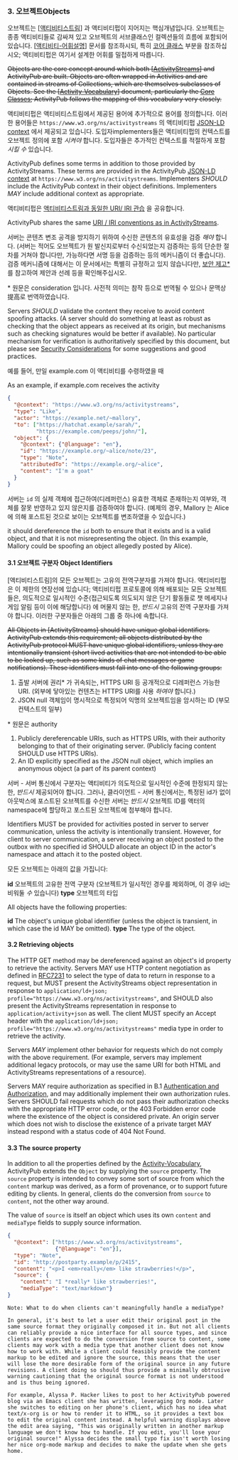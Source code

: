 ### 3. 오브젝트Objects

오브젝트는 [[액티비티스트림](https://www.w3.org/TR/activitypub/#bib-ActivityStreams)] 과 액티비티펍이 지어지는 핵심개념입니다. 오브젝트는 종종 액티비티들로 감싸져 있고 오브젝트의 서브클래스인 컬렉션들의 흐름에 포함되어 있습니다. [[액티비티-어휘설명](https://www.w3.org/TR/activitypub/#bib-Activity-Vocabulary)] 문서를 참조하시되, 특히 [코어 클래스](https://www.w3.org/TR/activitystreams-vocabulary/#types) 부분을 참조하십시오; 액티비티펍은 여기서 설계한 어휘를 밀접하게 따릅니다.

~~Objects are the core concept around which both [[ActivityStreams](https://www.w3.org/TR/activitypub/#bib-ActivityStreams)] and ActivityPub are built. Objects are often wrapped in Activities and are contained in streams of Collections, which are themselves subclasses of Objects. See the [[Activity-Vocabulary](https://www.w3.org/TR/activitypub/#bib-Activity-Vocabulary)] document, particularly the [Core Classes](https://www.w3.org/TR/activitystreams-vocabulary/#types); ActivityPub follows the mapping of this vocabulary very closely.~~

액티비티펍은 액티비티스트림에서 제공된 용어에 추가적으로 용어를 정의합니다. 이러한 용어들은 `https://www.w3.org/ns/activitystreams` 의 액티비티펍 [JSON-LD context](http://www.w3.org/TR/json-ld/#the-context) 에서 제공되고 있습니다. 도입자implementers들은 액티비티펍의 컨텍스트를 오브젝트 정의에 포함 *시켜야* 합니다. 도입자들은 추가적인 컨텍스트를 적절하게 포함 *시킬 수* 있습니다.

ActivityPub defines some terms in addition to those provided by ActivityStreams. These terms are provided in the ActivityPub [JSON-LD context](http://www.w3.org/TR/json-ld/#the-context) at `https://www.w3.org/ns/activitystreams`. Implementers *SHOULD* include the ActivityPub context in their object definitions. Implementers *MAY* include additional context as appropriate. 

액티비티펍은 [액티비티스트림과 동일한 URI/ IRI 관습](https://www.w3.org/TR/activitystreams-core/#urls) 을 공유합니다.

ActivityPub shares the same [URI / IRI conventions as in ActivityStreams](https://www.w3.org/TR/activitystreams-core/#urls).

서버는 콘텐츠 변조 공격을 방지하기 위하여 수신한 콘텐츠의 유효성을 검증 *해야* 합니다. (서버는 적어도 오브젝트가 원 발신지로부터 수신되었는지 검증하는 등의 단순한 절차를 거쳐야 합니다만, 가능하다면 서명 등을 검증하는 등의 메커니즘이 더 좋습니다). 검증 메커니즘에 대해서는 이 문서에서는 특별히 규정하고 있지 않습니다만, [보안 제고\*](https://www.w3.org/TR/activitypub/#security-considerations) 를 참고하여 제안과 선례 등을 확인해주십시오.

\* 원문은 consideration 입니다. 사전적 의미는 참작 등으로 번역될 수 있으나 문맥상 提高로 번역하였습니다.

Servers *SHOULD* validate the content they receive to avoid content spoofing attacks. (A server should do something at least as robust as checking that the object appears as received at its origin, but mechanisms such as checking signatures would be better if available). No particular mechanism for verification is authoritatively specified by this document, but please see [Security Considerations](https://www.w3.org/TR/activitypub/#security-considerations) for some suggestions and good practices.

예를 들어, 만일 example.com 이 액티비티를 수령하였을 때

As an example, if example.com receives the activity

```json
{
  "@context": "https://www.w3.org/ns/activitystreams",
  "type": "Like",
  "actor": "https://example.net/~mallory",
  "to": ["https://hatchat.example/sarah/",
         "https://example.com/peeps/john/"],
  "object": {
    "@context": {"@language": "en"},
    "id": "https://example.org/~alice/note/23",
    "type": "Note",
    "attributedTo": "https://example.org/~alice",
    "content": "I'm a goat"
  }
}
```

서버는 `id` 의 실제 객체에 접근하여(디레퍼런스) 유효한 객체로 존재하는지 여부와, 객체를 잘못 반영하고 있지 않은지를 검증하여야 합니다. (예제의 경우, Mallory 는 Alice 에 의해 포스트된 것으로 보이는 오브젝트를 변조하였을 수 있습니다.)

it should dereference the `id` both to ensure that it exists and is a valid object, and that it is not misrepresenting the object. (In this example, Mallory could be spoofing an object allegedly posted by Alice).



#### 3.1 오브젝트 구분자 Object Identifiers

[액티비티스트림]의 모든 오브젝트는 고유의 전역구분자를 가져야 합니다. 액티비티펍은 이 제한의 연장선에 있습니다; 액티비티펍 프로토콜에 의해 배포되는 모든 오브젝트들은, 의도적으로 일시적인 수준(접근되도록 의도되지 않은 단기 활동들로 챗 메세지나 게임 알림 등이 이에 해당합니다) 에 머물지 않는 한, *반드시* 고유의 전역 구분자를 가져야 합니다. 이러한 구분자들은 아래의 그룹 중 하나에 속합니다.

~~All Objects in [ActivityStreams] should have unique global identifiers. ActivityPub extends this requirement; all objects distributed by the ActivityPub protocol MUST have unique global identifiers, unless they are intentionally transient (short lived activities that are not intended to be able to be looked up, such as some kinds of chat messages or game notifications). These identifiers must fall into one of the following groups:~~

1. 출발 서버에 권리\* 가 귀속되는, HTTPS URI 등 공개적으로 디레퍼런스 가능한 URI. (외부에 닿아있는 컨텐츠는 HTTPS URI를 사용 *하여야* 합니다.)
2. JSON null 객체임이 명시적으로 특정되어 익명의 오브젝트임을 암시하는 ID (부모 컨텍스트의 일부)

\* 원문은 authority

1. Publicly dereferencable URIs, such as HTTPS URIs, with their authority belonging to that of their originating server. (Publicly facing content SHOULD use HTTPS URIs).
2. An ID explicitly specified as the JSON null object, which implies an anonymous object (a part of its parent context)

서버 - 서버 통신에서 구분자는 액티비티가 의도적으로 일시적인 수준에 한정되지 않는 한, *반드시* 제공되어야 합니다. 그러나, 클라이언트 - 서버 통신에서는, 특정된 id가 없이 아웃박스에 포스트된 오브젝트를 수신한 서버는 *반드시* 오브젝트 ID를 액터의 namespace에 할당하고 포스트된 오브젝트에 첨부해야 합니다.

Identifiers MUST be provided for activities posted in server to server communication, unless the activity is intentionally transient. However, for client to server communication, a server receiving an object posted to the outbox with no specified id SHOULD allocate an object ID in the actor's namespace and attach it to the posted object.

모든 오브젝트는 아래의 값을 가집니다:

**id**
오브젝트의 고유한 전역 구분자 (오브젝트가 일시적인 경우를 제외하며, 이 경우 id는 비워둘 *수* 있습니다)
**type**
오브젝트의 타입

All objects have the following properties:

**id**
    The object's unique global identifier (unless the object is transient, in which case the id MAY be omitted). 
**type**
    The type of the object. 

#### 3.2 Retrieving objects

The HTTP GET method may be dereferenced against an object's id property to retrieve the activity. Servers MAY use HTTP content negotiation as defined in [RFC7231](https://www.w3.org/TR/activitypub/#bib-RFC7231) to select the type of data to return in response to a request, but MUST present the ActivityStreams object representation in response to `application/ld+json; profile="https://www.w3.org/ns/activitystreams"`, and SHOULD also present the ActivityStreams representation in response to `application/activity+json` as well. The client MUST specify an Accept header with the `application/ld+json; profile="https://www.w3.org/ns/activitystreams"` media type in order to retrieve the activity.

Servers *MAY* implement other behavior for requests which do not comply with the above requirement. (For example, servers may implement additional legacy protocols, or may use the same URI for both HTML and ActivityStreams representations of a resource).

Servers MAY require authorization as specified in B.1 [Authentication and Authorization](https://www.w3.org/TR/activitypub/#authorization), and may additionally implement their own authorization rules. Servers SHOULD fail requests which do not pass their authorization checks with the appropriate HTTP error code, or the 403 Forbidden error code where the existence of the object is considered private. An origin server which does not wish to disclose the existence of a private target MAY instead respond with a status code of 404 Not Found. 

#### 3.3 The source property

 In addition to all the properties defined by the [Activity-Vocabulary](https://www.w3.org/TR/activitypub/#bib-Activity-Vocabulary), ActivityPub extends the `Object` by supplying the `source` property. The `source` property is intended to convey some sort of source from which the `content` markup was derived, as a form of provenance, or to support future editing by clients. In general, clients do the conversion from `source` to `content`, not the other way around.

The value of `source` is itself an object which uses its own `content` and `mediaType` fields to supply source information. 

```json
{
  "@context": ["https://www.w3.org/ns/activitystreams",
               {"@language": "en"}],
  "type": "Note",
  "id": "http://postparty.example/p/2415",
  "content": "<p>I <em>really</em> like strawberries!</p>",
  "source": {
    "content": "I *really* like strawberries!",
    "mediaType": "text/markdown"}
}
```

	Note: What to do when clients can't meaningfully handle a mediaType?
	
	In general, it's best to let a user edit their original post in the same source format they originally composed it in. But not all clients can reliably provide a nice interface for all source types, and since clients are expected to do the conversion from source to content, some clients may work with a media type that another client does not know how to work with. While a client could feasibly provide the content markup to be edited and ignore the source, this means that the user will lose the more desirable form of the original source in any future revisions. A client doing so should thus provide a minimally obtrusive warning cautioning that the original source format is not understood and is thus being ignored.
	
	For example, Alyssa P. Hacker likes to post to her ActivityPub powered blog via an Emacs client she has written, leveraging Org mode. Later she switches to editing on her phone's client, which has no idea what text/x-org is or how to render it to HTML, so it provides a text box to edit the original content instead. A helpful warning displays above the edit area saying, "This was originally written in another markup language we don't know how to handle. If you edit, you'll lose your original source!" Alyssa decides the small typo fix isn't worth losing her nice org-mode markup and decides to make the update when she gets home.
